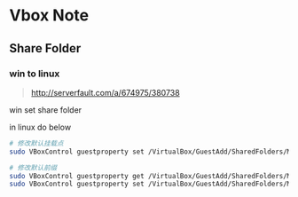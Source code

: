 Vbox Note
=========

Share Folder
------------

### win to linux

> <http://serverfault.com/a/674975/380738>

win set share folder

in linux do below

``` sh
# 修改默认挂载点
sudo VBoxControl guestproperty set /VirtualBox/GuestAdd/SharedFolders/MountDir /home/blue/programs/

# 修改默认前缀
sudo VBoxControl guestproperty get /VirtualBox/GuestAdd/SharedFolders/MountPrefix
sudo VBoxControl guestproperty set /VirtualBox/GuestAdd/SharedFolders/MountPrefix ""
```
